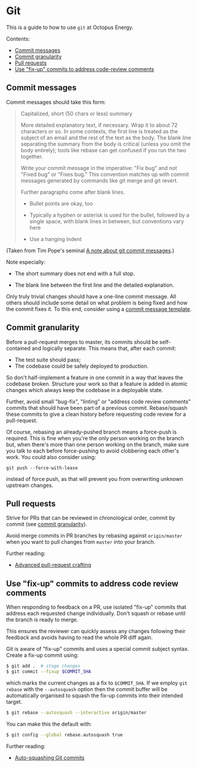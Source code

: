 # Git

This is a guide to how to use `git` at Octopus Energy.

Contents:

- [Commit messages](#commit-messages)
- [Commit granularity](#commit-granularity)
- [Pull requests](#pull-requests)
- [Use "fix-up" commits to address code-review comments](#fixup-commits)


## Commit messages

Commit messages should take this form:

> Capitalized, short (50 chars or less) summary
> 
> More detailed explanatory text, if necessary.  Wrap it to about 72
> characters or so.  In some contexts, the first line is treated as the
> subject of an email and the rest of the text as the body.  The blank
> line separating the summary from the body is critical (unless you omit
> the body entirely); tools like rebase can get confused if you run the
> two together.
> 
> Write your commit message in the imperative: "Fix bug" and not "Fixed bug"
> or "Fixes bug."  This convention matches up with commit messages generated
> by commands like git merge and git revert.
> 
> Further paragraphs come after blank lines.
> 
> - Bullet points are okay, too
> 
> - Typically a hyphen or asterisk is used for the bullet, followed by a
>   single space, with blank lines in between, but conventions vary here
> 
> - Use a hanging indent

(Taken from Tim Pope's seminal [A note about git commit messages](http://tbaggery.com/2008/04/19/a-note-about-git-commit-messages.html).)

Note especially:

- The short summary does not end with a full stop.

- The blank line between the first line and the detailed explanation.

Only truly trivial changes should have a one-line commit message. All others
should include some detail on what problem is being fixed and how the commit fixes
it. To this end, consider using a 
[commit message template](http://codeinthehole.com/tips/a-useful-template-for-commit-messages/).


## Commit granularity

Before a pull-request merges to master, its commits should be self-contained and
logically separate. This means that, after each commit:

- The test suite should pass;
- The codebase could be safely deployed to production.

So don't half-implement a feature in one commit in a way that leaves the
codebase broken. Structure your work so that a feature is added in atomic
changes which always keep the codebase in a deployable state.

Further, avoid small "bug-fix", "linting" or "address code review comments" commits that
should have been part of a previous commit. Rebase/squash these commits to give
a clean history before requesting code review for a pull-request.

Of course, rebasing an already-pushed branch means a force-push is required.
This is fine when you're the only person working on the branch
but, when there's more than one person working on the branch, make sure you talk
to each before force-pushing to avoid clobbering each other's work. You could also
consider using:

```
git push --force-with-lease
```

instead of force push, as that will prevent you from overwriting unknown upstream
changes.

## Pull requests

Strive for PRs that can be reviewed in chronological order, commit by commit (see
[commit granularity](#commit-granularity)).

Avoid merge commits in PR branches by rebasing against `origin/master`
when you want to pull changes from `master` into your branch.

Further reading:

- [Advanced pull-request crafting](https://codeinthehole.com/tips/advanced-pull-request-crafting/)


## <a name="fixup-commits">Use "fix-up" commits to address code review comments</a>

When responding to feedback on a PR, use isolated "fix-up" commits that address each
requested change individually. Don't squash or rebase until the branch is ready
to merge.

This ensures the reviewer can quickly assess any changes following their feedback
and avoids having to read the whole PR diff again. 

Git is aware of "fix-up" commits and uses a special commit subject syntax.
Create a fix-up commit using:
```bash
$ git add .  # stage changes 
$ git commit --fixup $COMMIT_SHA
```
which marks the current changes as a fix to `$COMMIT_SHA`. If we employ `git
rebase` with the `--autosquash` option then the commit buffer will be
automatically organised to squash the fix-up commits into their intended target.

```bash
$ git rebase --autosquash --interactive origin/master
```

You can make this the default with:
```bash
$ git config --global rebase.autosquash true
```

Further reading:

- [Auto-squashing Git commits](https://thoughtbot.com/blog/autosquashing-git-commits)
